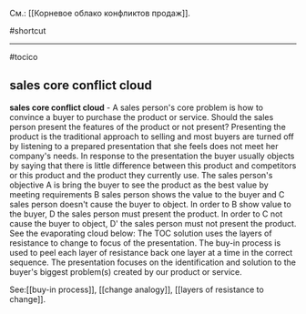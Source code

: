 См.: [[Корневое облако конфликтов продаж]].

#shortcut




<hr/>

#tocico

## sales core conflict cloud

<b>sales core conflict cloud</b> - A sales person's core problem is how to convince a buyer to purchase the product or service.  Should the sales person present the features of the product or not present?  Presenting the product is the traditional approach to selling and most buyers are turned off by listening to a prepared presentation that she feels does not meet her company's needs. In response to the presentation the buyer usually objects by saying that there is little difference between this product and competitors or this product and the product they currently use.  The sales person's objective A is bring the buyer to see the product as the best value by meeting requirements B sales person shows the value to the buyer and C sales person doesn't cause the buyer to object.
In order to B show value to the buyer, D the sales person must present the product.  In order to C not cause the buyer to object, D' the sales person must not present the product.  See the evaporating cloud below: 
 The TOC solution uses the layers of resistance to change to focus of the presentation.  The buy-in process is used to peel each layer of resistance back one layer at a time in the correct sequence.  The presentation focuses on the identification and solution to the buyer's biggest problem(s) created by our product or service.




See:[[buy-in process]], [[change analogy]], [[layers of resistance to change]].
